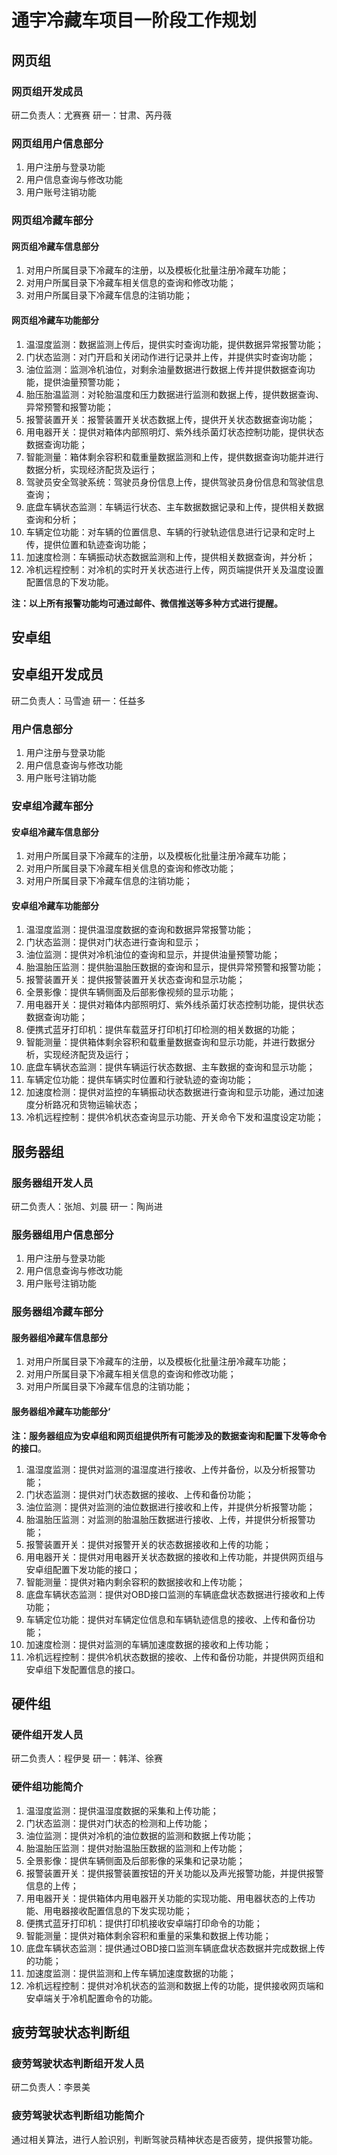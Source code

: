 # 通宇冷藏车项目一阶段工作规划

## 网页组

### 网页组开发成员

研二负责人：尤赛赛
研一：甘肃、芮丹薇

### 网页组用户信息部分

1. 用户注册与登录功能
2. 用户信息查询与修改功能
3. 用户账号注销功能

### 网页组冷藏车部分

#### 网页组冷藏车信息部分

1. 对用户所属目录下冷藏车的注册，以及模板化批量注册冷藏车功能；
2. 对用户所属目录下冷藏车相关信息的查询和修改功能；
3. 对用户所属目录下冷藏车信息的注销功能；

#### 网页组冷藏车功能部分

1. 温湿度监测：数据监测上传后，提供实时查询功能，提供数据异常报警功能；
2. 门状态监测：对门开启和关闭动作进行记录并上传，并提供实时查询功能；
3. 油位监测：监测冷机油位，对剩余油量数据进行数据上传并提供数据查询功能，提供油量预警功能；
4. 胎压胎温监测：对轮胎温度和压力数据进行监测和数据上传，提供数据查询、异常预警和报警功能；
5. 报警装置开关：报警装置开关状态数据上传，提供开关状态数据查询功能；
6. 用电器开关：提供对箱体内部照明灯、紫外线杀菌灯状态控制功能，提供状态数据查询功能；
7. 智能测量：箱体剩余容积和载重量数据监测和上传，提供数据查询功能并进行数据分析，实现经济配货及运行；
8. 驾驶员安全驾驶系统：驾驶员身份信息上传，提供驾驶员身份信息和驾驶信息查询；
9. 底盘车辆状态监测：车辆运行状态、主车数据数据记录和上传，提供相关数据查询和分析；
10. 车辆定位功能：对车辆的位置信息、车辆的行驶轨迹信息进行记录和定时上传，提供位置和轨迹查询功能；
11. 加速度检测：车辆振动状态数据监测和上传，提供相关数据查询，并分析；
12. 冷机远程控制：对冷机的实时开关状态进行上传，网页端提供开关及温度设置配置信息的下发功能。

**注：以上所有报警功能均可通过邮件、微信推送等多种方式进行提醒。**

## 安卓组

## 安卓组开发成员

研二负责人：马雪迪
研一：任益多

### 用户信息部分

1. 用户注册与登录功能
2. 用户信息查询与修改功能
3. 用户账号注销功能

### 安卓组冷藏车部分

#### 安卓组冷藏车信息部分

1. 对用户所属目录下冷藏车的注册，以及模板化批量注册冷藏车功能；
2. 对用户所属目录下冷藏车相关信息的查询和修改功能；
3. 对用户所属目录下冷藏车信息的注销功能；

#### 安卓组冷藏车功能部分

1. 温湿度监测：提供温湿度数据的查询和数据异常报警功能；
2. 门状态监测：提供对门状态进行查询和显示；
3. 油位监测：提供对冷机油位的查询和显示，并提供油量预警功能；
4. 胎温胎压监测：提供胎温胎压数据的查询和显示，提供异常预警和报警功能；
5. 报警装置开关：提供报警装置开关状态查询和显示功能；
6. 全景影像：提供车辆侧面及后部影像视频的显示功能；
7. 用电器开关：提供对箱体内部照明灯、紫外线杀菌灯状态控制功能，提供状态数据查询功能；
8. 便携式蓝牙打印机：提供车载蓝牙打印机打印检测的相关数据的功能；
9. 智能测量：提供箱体剩余容积和载重量数据查询和显示功能，并进行数据分析，实现经济配货及运行；
10. 底盘车辆状态监测：提供车辆运行状态数据、主车数据的查询和显示功能；
11. 车辆定位功能：提供车辆实时位置和行驶轨迹的查询功能；
12. 加速度检测：提供对监控的车辆振动状态数据进行查询和显示功能，通过加速度分析路况和货物运输状态；
13. 冷机远程控制：提供冷机状态查询显示功能、开关命令下发和温度设定功能；

## 服务器组

### 服务器组开发人员

研二负责人：张旭、刘晨
研一：陶尚进

### 服务器组用户信息部分

1. 用户注册与登录功能
2. 用户信息查询与修改功能
3. 用户账号注销功能

### 服务器组冷藏车部分

#### 服务器组冷藏车信息部分

1. 对用户所属目录下冷藏车的注册，以及模板化批量注册冷藏车功能；
2. 对用户所属目录下冷藏车相关信息的查询和修改功能；
3. 对用户所属目录下冷藏车信息的注销功能；

#### 服务器组冷藏车功能部分‘

**注：服务器组应为安卓组和网页组提供所有可能涉及的数据查询和配置下发等命令的接口**。

1. 温湿度监测：提供对监测的温湿度进行接收、上传并备份，以及分析报警功能；
2. 门状态监测：提供对门状态数据的接收、上传和备份功能；
3. 油位监测：提供对监测的油位数据进行接收和上传，并提供分析报警功能；
4. 胎温胎压监测：对监测的胎温胎压数据进行接收、上传，并提供分析报警功能；
5. 报警装置开关：提供对报警开关的状态数据接收和上传的功能；
6. 用电器开关：提供对用电器开关状态数据的接收和上传功能，并提供网页组与安卓组配置下发功能的接口；
7. 智能测量：提供对箱内剩余容积的数据接收和上传功能；
8. 底盘车辆状态监测：提供对OBD接口监测的车辆底盘状态数据进行接收和上传功能；
9. 车辆定位功能：提供对车辆定位信息和车辆轨迹信息的接收、上传和备份功能；
10. 加速度检测：提供对监测的车辆加速度数据的接收和上传功能；
11. 冷机远程控制：提供冷机状态数据的接收、上传和备份功能，并提供网页组和安卓组下发配置信息的接口。

## 硬件组

### 硬件组开发人员

研二负责人：程伊旻
研一：韩洋、徐赛

### 硬件组功能简介

1. 温湿度监测：提供温湿度数据的采集和上传功能；
2. 门状态监测：提供对门状态的检测和上传功能；
3. 油位监测：提供对冷机的油位数据的监测和数据上传功能；
4. 胎温胎压监测：提供对胎温胎压数据的监测和上传功能；
5. 全景影像：提供车辆侧面及后部影像的采集和记录功能；
6. 报警装置开关：提供报警装置按钮的开关功能以及声光报警功能，并提供报警信息的上传；
7. 用电器开关：提供箱体内用电器开关功能的实现功能、用电器状态的上传功能、用电器接收配置信息的下发实现功能；
8. 便携式蓝牙打印机：提供打印机接收安卓端打印命令的功能；
9. 智能测量：提供对箱体剩余容积和重量的采集和数据上传功能；
10. 底盘车辆状态监测：提供通过OBD接口监测车辆底盘状态数据并完成数据上传的功能；
11. 加速度监测：提供监测和上传车辆加速度数据的功能；
12. 冷机远程控制：提供对冷机状态的监测和数据上传的功能，提供接收网页端和安卓端关于冷机配置命令的功能。

## 疲劳驾驶状态判断组

### 疲劳驾驶状态判断组开发人员

研二负责人：李景美

### 疲劳驾驶状态判断组功能简介

通过相关算法，进行人脸识别，判断驾驶员精神状态是否疲劳，提供报警功能。
